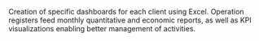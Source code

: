 Creation of specific dashboards for each client using Excel. Operation registers feed monthly quantitative and economic reports, as well as KPI visualizations enabling better management of activities.
